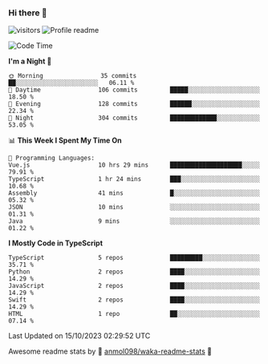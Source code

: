 ### Hi there 👋  
![visitors](https://visitor-badge.laobi.icu/badge?page_id=leverglowh) ![Profile readme](https://github.com/leverglowh/leverglowh/workflows/Profile%20readme/badge.svg?branch=master)

<!--START_SECTION:waka-->
![Code Time](http://img.shields.io/badge/Code%20Time-2%2C412%20hrs%2013%20mins-blue)

**I'm a Night 🦉** 

```text
🌞 Morning                35 commits          ██░░░░░░░░░░░░░░░░░░░░░░░   06.11 % 
🌆 Daytime                106 commits         █████░░░░░░░░░░░░░░░░░░░░   18.50 % 
🌃 Evening                128 commits         ██████░░░░░░░░░░░░░░░░░░░   22.34 % 
🌙 Night                  304 commits         █████████████░░░░░░░░░░░░   53.05 % 
```


📊 **This Week I Spent My Time On** 

```text
💬 Programming Languages: 
Vue.js                   10 hrs 29 mins      ████████████████████░░░░░   79.91 % 
TypeScript               1 hr 24 mins        ███░░░░░░░░░░░░░░░░░░░░░░   10.68 % 
Assembly                 41 mins             █░░░░░░░░░░░░░░░░░░░░░░░░   05.32 % 
JSON                     10 mins             ░░░░░░░░░░░░░░░░░░░░░░░░░   01.31 % 
Java                     9 mins              ░░░░░░░░░░░░░░░░░░░░░░░░░   01.22 % 
```

**I Mostly Code in TypeScript** 

```text
TypeScript               5 repos             █████████░░░░░░░░░░░░░░░░   35.71 % 
Python                   2 repos             ████░░░░░░░░░░░░░░░░░░░░░   14.29 % 
JavaScript               2 repos             ████░░░░░░░░░░░░░░░░░░░░░   14.29 % 
Swift                    2 repos             ████░░░░░░░░░░░░░░░░░░░░░   14.29 % 
HTML                     1 repo              ██░░░░░░░░░░░░░░░░░░░░░░░   07.14 % 
```




 Last Updated on 15/10/2023 02:29:52 UTC
<!--END_SECTION:waka-->


Awesome readme stats by :star2: [anmol098/waka-readme-stats](https://github.com/anmol098/waka-readme-stats) :star2:
